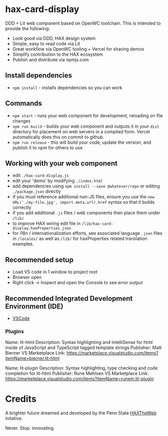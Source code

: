 # hax-card-display
DDD + Lit web component based on OpenWC toolchain. This is intended to provide the following:
- Look good via DDD, HAX design system
- Simple, easy to read code via Lit
- Great workflow via OpenWC tooling + Vercel for sharing demos
- Simplify contribution to the HAX ecosystem
- Publish and distribute via npmjs.com

## Install dependencies
- `npm install` - installs dependencies so you can work

## Commands
- `npm start` - runs your web component for development, reloading on file changes
- `npm run build` - builds your web component and outputs it in your `dist` directory for placement on web servers in a compiled form. Vercel automatically does this on commit to github.
- `npm run release` - this will build your code, update the version, and publish it to npm for others to use

## Working with your web component
- edit `./hax-card-display.js`
- edit your 'demo' by modifying `./index.html`
- add dependencies using `npm install --save @whatever/repo` or editing `./package.json` directly
- if you must reference additional non-JS files, ensure you use the `new URL('./my-file.jpg', import.meta.url).href` syntax so that it builds correctly
- if you add additional `.js` files / web components then place them under `/lib/`
- to improve HAX wiring edit file in `/lib/hax-card-display.haxProperties.json`
- for i18n / internationalization efforts, see associated language `.json` files in `/locales/` as well as `/lib/` for haxProperties related translation examples.

## Recommended setup
- Load VS code in 1 window to project root
- Browser open
- Right click -> Inspect and open the Console to see error output

## Recommended Integrated Development Environment (IDE)
- [VSCode](https://code.visualstudio.com/Download)

### Plugins

Name: lit-html
Description: Syntax highlighting and IntelliSense for html inside of JavaScript and TypeScript tagged template strings
Publisher: Matt Bierner
VS Marketplace Link: https://marketplace.visualstudio.com/items?itemName=bierner.lit-html

Name: lit-plugin
Description: Syntax highlighting, type checking and code completion for lit-html
Publisher: Rune Mehlsen
VS Marketplace Link: https://marketplace.visualstudio.com/items?itemName=runem.lit-plugin

# Credits
A brighter future dreamed and developed by the Penn State [HAXTheWeb](https://hax.psu.edu/) initative.

Never. Stop. innovating.